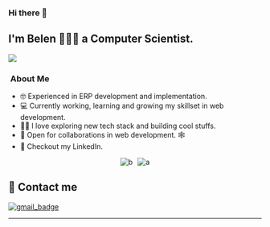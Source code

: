 


### Hi there 👋

## I'm Belen 👩🏻‍💻 a <strong> Computer Scientist. </strong>
<img src="https://komarev.com/ghpvc/?username=anabelena&color=blueviolet&style=for-the-badge&base=1000"> 

### &nbsp;About Me 

- 🤓  Experienced in ERP development and implementation.
- 💻  Currently working, learning and growing my skillset in web development.
- 🫶🏻  I love exploring new tech stack and building cool stuffs.
- 🤝  Open for collaborations in web development. 🕸️
- 📝  Checkout my LinkedIn.           




 <div style="display: flex; gap: 10px; justify-content: center;">
        <img alt="b" src="https://github-readme-stats.vercel.app/api/top-langs/?username=anabelena&layout=donut" />
        <img alt="a" src="https://github-readme-stats.vercel.app/api?username=anabelena&show_icons=true&theme=radical)"> 
 </div>




## 📧 Contact me

[![gmail_badge]](mailto:anabelen.aristah@gmail.com) 



<!-- badges -->
[gmail_badge]: https://img.shields.io/badge/-anabelen.aristah%40gmail.com-red?style=flat-square&logo=Gmail&logoColor=white&link=mailto:anabelen.aristah@gmail.com

-----
